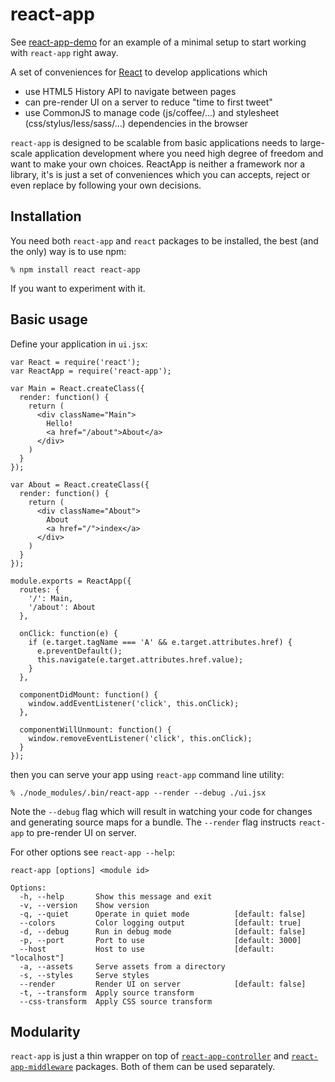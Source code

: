# react-app

See [react-app-demo][] for an example of a minimal setup to start working with
`react-app` right away.

A set of conveniences for [React][] to develop applications which

  * use HTML5 History API to navigate between pages
  * can pre-render UI on a server to reduce "time to first tweet"
  * use CommonJS to manage code (js/coffee/...) and stylesheet
    (css/stylus/less/sass/...) dependencies in the browser

`react-app` is designed to be scalable from basic applications needs to
large-scale application development where you need high degree of freedom and
want to make your own choices. ReactApp is neither a framework nor a library,
it's is just a set of conveniences which you can accepts, reject or even replace
by following your own decisions.

## Installation

You need both `react-app` and `react` packages to be installed, the best
(and the only) way is to use npm:

    % npm install react react-app

If you want to experiment with it.

## Basic usage

Define your application in `ui.jsx`:

    var React = require('react');
    var ReactApp = require('react-app');

    var Main = React.createClass({
      render: function() {
        return (
          <div className="Main">
            Hello!
            <a href="/about">About</a>
          </div>
        )
      }
    });

    var About = React.createClass({
      render: function() {
        return (
          <div className="About">
            About
            <a href="/">index</a>
          </div>
        )
      }
    });

    module.exports = ReactApp({
      routes: {
        '/': Main,
        '/about': About
      },

      onClick: function(e) {
        if (e.target.tagName === 'A' && e.target.attributes.href) {
          e.preventDefault();
          this.navigate(e.target.attributes.href.value);
        }
      },

      componentDidMount: function() {
        window.addEventListener('click', this.onClick);
      },

      componentWillUnmount: function() {
        window.removeEventListener('click', this.onClick);
      }
    });

then you can serve your app using `react-app` command line utility:

    % ./node_modules/.bin/react-app --render --debug ./ui.jsx

Note the `--debug` flag which will result in watching your code for changes and
generating source maps for a bundle. The `--render` flag instructs `react-app`
to pre-render UI on server.

For other options see `react-app --help`:

    react-app [options] <module id>

    Options:
      -h, --help       Show this message and exit
      -v, --version    Show version
      -q, --quiet      Operate in quiet mode          [default: false]
      --colors         Color logging output           [default: true]
      -d, --debug      Run in debug mode              [default: false]
      -p, --port       Port to use                    [default: 3000]
      --host           Host to use                    [default: "localhost"]
      -a, --assets     Serve assets from a directory
      -s, --styles     Serve styles
      --render         Render UI on server            [default: false]
      -t, --transform  Apply source transform
      --css-transform  Apply CSS source transform

[React]: https://facebook.github.io/react
[react-app-demo]: https://github.com/andreypopp/react-app-demo

## Modularity

`react-app` is just a thin wrapper on top of [`react-app-controller`][rac] and
[`react-app-middleware`][ram] packages. Both of them can be used separately.

[rac]: https://github.com/andreypopp/react-app-controller
[ram]: https://github.com/andreypopp/react-app-middleware
